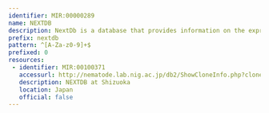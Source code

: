 ```yaml
---
identifier: MIR:00000289
name: NEXTDB
description: NextDb is a database that provides information on the expression pattern map of the 100Mb genome of the nematode Caenorhabditis elegans. This was done through EST analysis and systematic whole mount in situ hybridization. Information available includes 5' and 3' ESTs, and in-situ hybridization images of 11,237 cDNA clones.
prefix: nextdb
pattern: ^[A-Za-z0-9]+$
prefixed: 0
resources:
 - identifier: MIR:00100371
   accessurl: http://nematode.lab.nig.ac.jp/db2/ShowCloneInfo.php?clone=
   description: NEXTDB at Shizuoka
   location: Japan
   official: false
---
```


